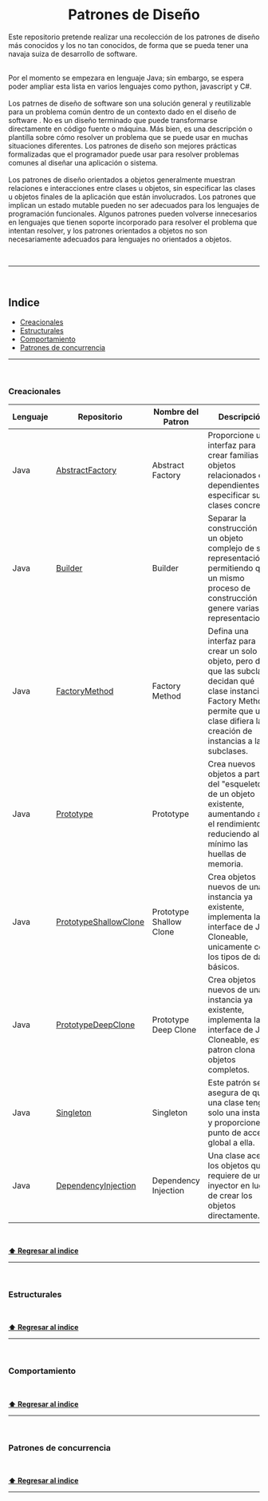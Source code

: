 <div align="center">
    <h1>Patrones de Diseño</h1>
</div>

<div>
Este repositorio pretende realizar una recolección de los patrones de diseño más conocidos y los no tan conocidos, de forma que se pueda tener una navaja suiza de desarrollo de software.<br /><br />

Por el momento se empezara en lenguaje Java; sin embargo, se espera poder ampliar esta lista en varios lenguajes como python, javascript y C#.
  <br><br>
  Los patrnes de diseño de software son una solución general y reutilizable para un problema común dentro de un contexto dado en el diseño de software . No es un diseño terminado que puede transformarse directamente en código fuente o máquina. Más bien, es una descripción o plantilla sobre cómo resolver un problema que se puede usar en muchas situaciones diferentes. Los patrones de diseño son mejores prácticas formalizadas que el programador puede usar para resolver problemas comunes al diseñar una aplicación o sistema.<br><br>Los patrones de diseño orientados a objetos generalmente muestran relaciones e interacciones entre clases u objetos, sin especificar las clases u objetos finales de la aplicación que están involucrados. Los patrones que implican un estado mutable pueden no ser adecuados para los lenguajes de programación funcionales. Algunos patrones pueden volverse innecesarios en lenguajes que tienen soporte incorporado para resolver el problema que intentan resolver, y los patrones orientados a objetos no son necesariamente adecuados para lenguajes no orientados a objetos.
</div>
<br />

---

<br />

## Indice

* [Creacionales](https://github.com/MarcoChaconR/Patrones-de-Dise-o/edit/main/README.md#Creacionales)
* [Estructurales](https://github.com/MarcoChaconR/Patrones-de-Dise-o/edit/main/README.md#Estructurales)
* [Comportamiento](https://github.com/MarcoChaconR/Patrones-de-Dise-o/edit/main/README.md#Comportamiento)
* [Patrones de concurrencia ](https://github.com/MarcoChaconR/Patrones-de-Dise-o/edit/main/README.md#Comportamiento)
---

<br>

### Creacionales
| Lenguaje | Repositorio | Nombre del Patron | Descripción |
|---|---|---|---|
| Java | [AbstractFactory](https://github.com/MarcoChaconR/AbstractFactory) | Abstract Factory |  Proporcione una interfaz para crear familias de objetos relacionados o dependientes sin especificar sus clases concretas. |
| Java | [Builder](https://github.com/MarcoChaconR/Buider) |Builder| Separar la construcción de un objeto complejo de su representación, permitiendo que un mismo proceso de construcción genere varias representaciones. |
| Java | [FactoryMethod](https://github.com/MarcoChaconR/FactoryMethod)|Factory Method| Defina una interfaz para crear un solo objeto, pero deje que las subclases decidan qué clase instanciar. Factory Method permite que una clase difiera la creación de instancias a las subclases. |
| Java | [Prototype](https://github.com/MarcoChaconR/Prototype)| Prototype | Crea nuevos objetos a partir del "esqueleto" de un objeto existente, aumentando así el rendimiento y reduciendo al mínimo las huellas de memoria. |
| Java | [PrototypeShallowClone](https://github.com/MarcoChaconR/PrototypeShallowClone)| Prototype Shallow Clone | Crea objetos nuevos de una instancia ya existente, implementa la interface de Java Cloneable, unicamente copia los tipos de datos básicos. |
| Java | [PrototypeDeepClone](https://github.com/MarcoChaconR/PrototypeDeepClone)| Prototype Deep Clone | Crea objetos nuevos de una instancia ya existente, implementa la interface de Java Cloneable, este patron clona objetos completos. |
| Java | [Singleton](https://github.com/MarcoChaconR/Singleton)| Singleton | Este patrón se asegura de que una clase tenga solo una instancia y proporcione un punto de acceso global a ella. |
| Java | [DependencyInjection]() | Dependency Injection | Una clase acepta los objetos que requiere de un inyector en lugar de crear los objetos directamente. |
<br />

**[⬆ Regresar al indice ](https://github.com/MarcoChaconR/Patrones-de-Dise-o/edit/main/README.md#Indice)**

---

<br />

### Estructurales


<br />

**[⬆ Regresar al indice ](https://github.com/MarcoChaconR/Patrones-de-Dise-o/edit/main/README.md#Indice)**

---

<br />

### Comportamiento


<br />

**[⬆ Regresar al indice ](https://github.com/MarcoChaconR/Patrones-de-Dise-o/edit/main/README.md#Indice)**

---

<br />

### Patrones de concurrencia 


<br />

**[⬆ Regresar al indice ](https://github.com/MarcoChaconR/Patrones-de-Dise-o/edit/main/README.md#Indice)**

---

<br />
